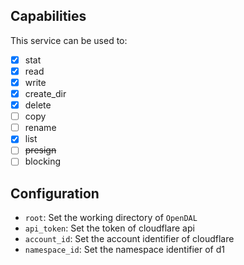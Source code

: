 ## Capabilities

This service can be used to:

- [x] stat
- [x] read
- [x] write
- [x] create_dir
- [x] delete
- [ ] copy
- [ ] rename
- [x] list
- [ ] ~~presign~~
- [ ] blocking

## Configuration

- `root`: Set the working directory of `OpenDAL`
- `api_token`: Set the token of cloudflare api
- `account_id`: Set the account identifier of cloudflare
- `namespace_id`: Set the namespace identifier of d1
